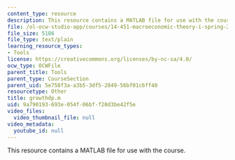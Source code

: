 ```yaml
---
content_type: resource
description: This resource contains a MATLAB file for use with the course.
file: /ol-ocw-studio-app/courses/14-451-macroeconomic-theory-i-spring-2007/9a790193693e054f06bff20d3be42f5e_growthdp.m
file_size: 5186
file_type: text/plain
learning_resource_types:
- Tools
license: https://creativecommons.org/licenses/by-nc-sa/4.0/
ocw_type: OCWFile
parent_title: Tools
parent_type: CourseSection
parent_uid: 5e758f3a-a3b5-3df5-2849-56bf01c6ff40
resourcetype: Other
title: growthdp.m
uid: 9a790193-693e-054f-06bf-f20d3be42f5e
video_files:
  video_thumbnail_file: null
video_metadata:
  youtube_id: null
---
```

This resource contains a MATLAB file for use with the course.